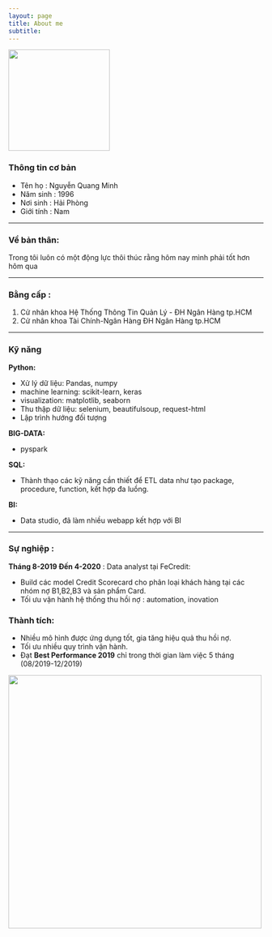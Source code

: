 ```yaml
---
layout: page
title: About me
subtitle: 
---
```

    
<img src="https://raw.githubusercontent.com/minmax49/minmax49.github.io/master/img/me.jpg" width="200" />

### Thông tin cơ bản
- Tên họ : Nguyễn Quang Minh
- Năm sinh : 1996  
- Nơi sinh : Hải Phòng
- Giới tính : Nam

-----------------
### Về bản thân:
Trong tôi luôn có một động lực thôi thúc rằng hôm nay mình phải tốt hơn hôm qua

-----------------
### Bằng cấp : 
1. Cử nhân khoa Hệ Thống Thông Tin Quản Lý - ĐH Ngân Hàng tp.HCM
2. Cử nhân khoa Tài Chính-Ngân Hàng ĐH Ngân Hàng tp.HCM

-----------------
### Kỹ năng
**Python:**
- Xử lý dữ liệu: Pandas, numpy
- machine learning: scikit-learn, keras
- visualization: matplotlib, seaborn
- Thu thập dữ liệu: selenium, beautifulsoup, request-html
- Lập trình hướng đối tượng

**BIG-DATA:**
- pyspark

**SQL:**
- Thành thạo các kỹ năng cần thiết để ETL data như tạo package, procedure, function, kết hợp đa luồng.
    
**BI:**
- Data studio, đã làm nhiều webapp kết hợp với BI


    
-----------------
### Sự nghiệp :
**Tháng 8-2019 Đến 4-2020** : Data analyst tại FeCredit: 
- Build các model Credit Scorecard cho phân loại khách hàng tại các nhóm nợ B1,B2,B3 và sản phẩm Card. 
- Tối ưu vận hành hệ thống thu hồi nợ : automation, inovation

### Thành tích: 
- Nhiều mô hình được ứng dụng tốt, gia tăng hiệu quả thu hồi nợ. 
- Tối ưu nhiều quy trình vận hành.
- Đạt **Best Performance 2019** chỉ trong thời gian làm việc 5 tháng (08/2019-12/2019)

<img src="https://raw.githubusercontent.com/minmax49/minmax49.github.io/master/img/bang.jpg" width="500" />
    


